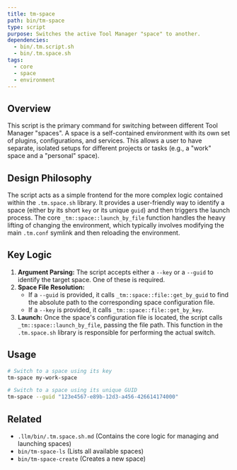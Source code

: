 ```yaml
---
title: tm-space
path: bin/tm-space
type: script
purpose: Switches the active Tool Manager "space" to another.
dependencies:
  - bin/.tm.script.sh
  - bin/.tm.space.sh
tags:
  - core
  - space
  - environment
---
```


## Overview
This script is the primary command for switching between different Tool Manager "spaces". A space is a self-contained environment with its own set of plugins, configurations, and services. This allows a user to have separate, isolated setups for different projects or tasks (e.g., a "work" space and a "personal" space).

## Design Philosophy
The script acts as a simple frontend for the more complex logic contained within the `.tm.space.sh` library. It provides a user-friendly way to identify a space (either by its short `key` or its unique `guid`) and then triggers the launch process. The core `_tm::space::launch_by_file` function handles the heavy lifting of changing the environment, which typically involves modifying the main `.tm.conf` symlink and then reloading the environment.

## Key Logic
1.  **Argument Parsing:** The script accepts either a `--key` or a `--guid` to identify the target space. One of these is required.
2.  **Space File Resolution:**
    *   If a `--guid` is provided, it calls `_tm::space::file::get_by_guid` to find the absolute path to the corresponding space configuration file.
    *   If a `--key` is provided, it calls `_tm::space::file::get_by_key`.
3.  **Launch:** Once the space's configuration file is located, the script calls `_tm::space::launch_by_file`, passing the file path. This function in the `.tm.space.sh` library is responsible for performing the actual switch.

## Usage
```bash
# Switch to a space using its key
tm-space my-work-space

# Switch to a space using its unique GUID
tm-space --guid "123e4567-e89b-12d3-a456-426614174000"
```

## Related
- `.llm/bin/.tm.space.sh.md` (Contains the core logic for managing and launching spaces)
- `bin/tm-space-ls` (Lists all available spaces)
- `bin/tm-space-create` (Creates a new space)
